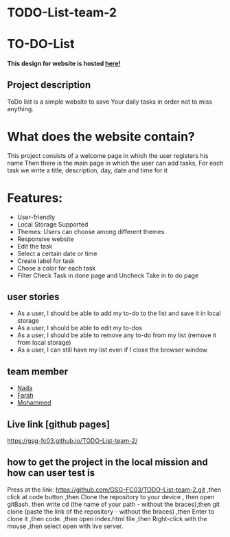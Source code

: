 # TODO-List-team-2
# TO-DO-List

#### This design for website  is hosted [here!](https://www.figma.com/file/QpuWIoxLLyan6U749eMjXQ/to-do?node-id=0%3A1)

## Project description
ToDo list is a simple website to save Your daily tasks in order not to miss anything.
# What does the website contain?
This project consists of a welcome page in which the user registers his name
Then there is the main page in which the user can add tasks,
For each task we write a title, description, day, date and time for it

# Features:
* User-friendly
* Local Storage Supported
* Themes: Users can choose among different themes.
* Responsive website 
* Edit the task 
* Select a certain date or time 
* Create label for task 
* Chose a color for each task 
* Filter Check Task in done page and Uncheck Take in to do page




## user stories
* As a user, I should be able to add my to-do to the list and save it in local storage
* As a user, I should be able to edit my to-dos
* As a user, I should be able to remove any to-do from my list (remove it from local storage)
* As a user, I can still have my list even if I close the browser window

## team member
- [Nada](https://github.com/NadaSaleh20)
- [Farah](https://github.com/farahalashi)
- [Mohammed](https://github.com/MohammadAlHabil)

## Live link [github pages]
https://gsg-fc03.github.io/TODO-List-team-2/
## how to get the project in the local mission and how can user test is
 Press at the link: https://github.com/GSG-FC03/TODO-List-team-2.git ,then 
 click at code button ,then Clone the repository‏ to your device , then open gitBash.
then write cd (the name of your path - without the braces),then git clone (paste the link of the repository - without the braces) ,then Enter to clone it ,then
code. ,then open index.html file ,then Right-click with the mouse ,then select open with live server.